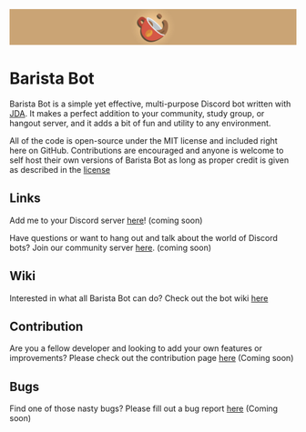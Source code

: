 ![Barista](branding/banner.jpg)

# Barista Bot
Barista Bot is a simple yet effective, multi-purpose Discord bot written with [JDA](https://github.com/DV8FromTheWorld/JDA). It makes a perfect addition to your community, study group, or hangout server, and it adds a bit of fun and utility to any environment.

All of the code is open-source under the MIT license and included right here on GitHub. Contributions are encouraged and anyone is welcome to self host their own versions of Barista Bot as long as proper credit is given as described in the [license](LICENSE)

## Links
Add me to your Discord server [here](https://discord.com)! (coming soon)

Have questions or want to hang out and talk about the world of Discord bots? Join our community server [here](https://discord.com). (coming soon)

## Wiki
Interested in what all Barista Bot can do? Check out the bot wiki [here](https://github.com/thetechnicalfox/baristabot/wiki)

## Contribution
Are you a fellow developer and looking to add your own features or improvements? Please check out the contribution page [here]() (Coming soon)

## Bugs
Find one of those nasty bugs? Please fill out a bug report [here]() (Coming soon)
